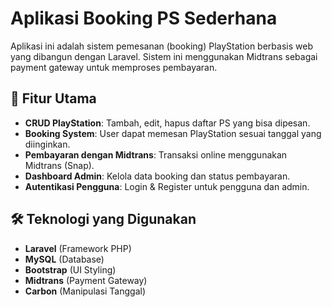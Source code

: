 # Aplikasi Booking PS Sederhana

Aplikasi ini adalah sistem pemesanan (booking) PlayStation berbasis web yang dibangun dengan Laravel. Sistem ini menggunakan Midtrans sebagai payment gateway untuk memproses pembayaran.

## 🚀 Fitur Utama
- **CRUD PlayStation**: Tambah, edit, hapus daftar PS yang bisa dipesan.
- **Booking System**: User dapat memesan PlayStation sesuai tanggal yang diinginkan.
- **Pembayaran dengan Midtrans**: Transaksi online menggunakan Midtrans (Snap).
- **Dashboard Admin**: Kelola data booking dan status pembayaran.
- **Autentikasi Pengguna**: Login & Register untuk pengguna dan admin.

## 🛠️ Teknologi yang Digunakan
- **Laravel** (Framework PHP)
- **MySQL** (Database)
- **Bootstrap** (UI Styling)
- **Midtrans** (Payment Gateway)
- **Carbon** (Manipulasi Tanggal)




